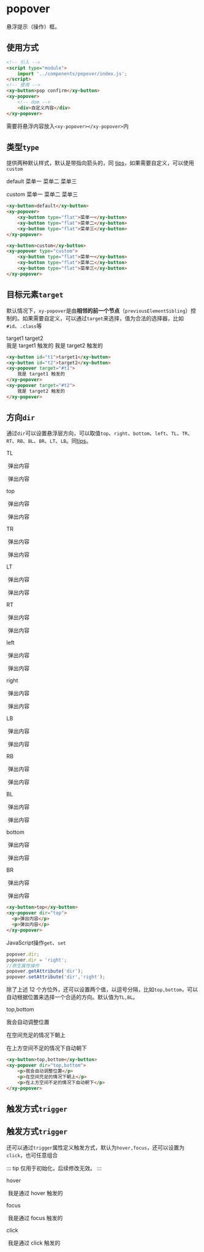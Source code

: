 <script setup>
import { reactive, onMounted } from 'vue'
import './index.css'
  onMounted(() => {
    import('../../components/switch/')
    import('../../components/button/')
    import('../../components/popover/')
  })
</script>

# popover

悬浮提示（操作）框。

## 使用方式

```html
<!-- 引入 -->
<script type="module">
    import '../components/popover/index.js';
</script>
<!-- 使用 -->
<xy-button>pop confirm</xy-button>
<xy-popover>
    <!-- dom -->
    <div>自定义内容</div>
</xy-popover>
```

需要将悬浮内容放入`<xy-popover></xy-popover>`内

## 类型`type`

提供两种默认样式，默认是带指向箭头的，同 [tips](./tips)，如果需要自定义，可以使用`custom`

<div class="wrap">
<xy-button type="primary">default</xy-button>
<xy-popover>
    <xy-button type="flat">菜单一</xy-button>
    <xy-button type="flat">菜单二</xy-button>
    <xy-button type="flat">菜单三</xy-button>
</xy-popover>

<xy-button type="primary">custom</xy-button>
<xy-popover type="custom">
    <xy-button type="flat">菜单一</xy-button>
    <xy-button type="flat">菜单二</xy-button>
    <xy-button type="flat">菜单三</xy-button>
</xy-popover>
</div>

```html
<xy-button>default</xy-button>
<xy-popover>
    <xy-button type="flat">菜单一</xy-button>
    <xy-button type="flat">菜单二</xy-button>
    <xy-button type="flat">菜单三</xy-button>
</xy-popover>

<xy-button>custom</xy-button>
<xy-popover type="custom">
    <xy-button type="flat">菜单一</xy-button>
    <xy-button type="flat">菜单二</xy-button>
    <xy-button type="flat">菜单三</xy-button>
</xy-popover>
```

## 目标元素`target`

默认情况下，`xy-popover`是由**相邻的前一个节点**（`previousElementSibling`）控制的。如果需要自定义，可以通过`target`来选择，值为合法的选择器，比如`#id`、`.class`等

<div class="wrap">
  <xy-button type="primary" id="t1">target1</xy-button>
  <xy-button type="primary" id="t2">target2</xy-button>
</div>
<xy-popover target="#t1">
    我是 target1 触发的
</xy-popover>
<xy-popover target="#t2">
    我是 target2 触发的
</xy-popover>

```html
<xy-button id="t1">target1</xy-button>
<xy-button id="t2">target2</xy-button>
<xy-popover target="#t1">
    我是 target1 触发的
</xy-popover>
<xy-popover target="#t2">
    我是 target2 触发的
</xy-popover>
```

## 方向`dir`

通过`dir`可以设置悬浮层方向，可以取值`top`、`right`、`bottom`、`left`、`TL`、`TR`、`RT`、`RB`、`BL`、`BR`、`LT`、`LB`。同[tips](./tips)。

<style scoped>
  xy-popover p{
    padding: 0 4px;
    font-size: 14px;
  }
</style>

<div class="dir-wrap">
<div class="a"></div>
<div class="b"></div>
<div class="c"></div>
<div class="d"></div>
<div class="x"></div>
<xy-button>TL</xy-button>
<xy-popover dir="TL">
  <p>弹出内容</p>
  <p>弹出内容</p>
</xy-popover>
<xy-button>top</xy-button>
<xy-popover dir="top">
  <p>弹出内容</p>
  <p>弹出内容</p>
</xy-popover>
<xy-button>TR</xy-button>
<xy-popover dir="TR">
  <p>弹出内容</p>
  <p>弹出内容</p>
</xy-popover>
<xy-button>LT</xy-button>
<xy-popover dir="LT">
  <p>弹出内容</p>
  <p>弹出内容</p>
</xy-popover>
<xy-button>RT</xy-button>
<xy-popover dir="RT">
  <p>弹出内容</p>
  <p>弹出内容</p>
</xy-popover>
<xy-button>left</xy-button>
<xy-popover dir="left">
  <p>弹出内容</p>
  <p>弹出内容</p>
</xy-popover>
<xy-button>right</xy-button>
<xy-popover dir="right">
  <p>弹出内容</p>
  <p>弹出内容</p>
</xy-popover>
<xy-button>LB</xy-button>
<xy-popover dir="LB">
  <p>弹出内容</p>
  <p>弹出内容</p>
</xy-popover>
<xy-button>RB</xy-button>
<xy-popover dir="RB">
  <p>弹出内容</p>
  <p>弹出内容</p>
</xy-popover>
<xy-button>BL</xy-button>
<xy-popover dir="BL">
  <p>弹出内容</p>
  <p>弹出内容</p>
</xy-popover>
<xy-button>bottom</xy-button>
<xy-popover dir="bottom">
  <p>弹出内容</p>
  <p>弹出内容</p>
</xy-popover>
<xy-button>BR</xy-button>
<xy-popover dir="BR">
  <p>弹出内容</p>
  <p>弹出内容</p>
</xy-popover>
</div>

```html
<xy-button>top</xy-button>
<xy-popover dir="top">
  <p>弹出内容</p>
  <p>弹出内容</p>
</xy-popover>
```

JavaScript操作`get`、`set`

```js
popover.dir;
popover.dir = 'right';
//原生属性操作
popover.getAttribute('dir');
popover.setAttribute('dir','right');
```

除了上述 12 个方位外，还可以设置两个值，以逗号分隔，比如`top,bottom`，可以自动根据位置来选择一个合适的方向。默认值为`TL,BL`。

<xy-button>top,bottom</xy-button>
<xy-popover dir="top,bottom">
    <p>我会自动调整位置</p>
    <p>在空间充足的情况下朝上</p>
    <p>在上方空间不足的情况下自动朝下</p>
</xy-popover>

```html
<xy-button>top,bottom</xy-button>
<xy-popover dir="top,bottom">
    <p>我会自动调整位置</p>
    <p>在空间充足的情况下朝上</p>
    <p>在上方空间不足的情况下自动朝下</p>
</xy-popover>
```

## 触发方式`trigger`

## 触发方式`trigger`

还可以通过`trigger`属性定义触发方式，默认为`hover,focus`，还可以设置为`click`，也可任意组合

::: tip
仅用于初始化，后续修改无效。
:::

<div class="wrap">
<xy-button>hover</xy-button>
<xy-popover trigger="hover">
    <p>我是通过 hover 触发的</p>
</xy-popover>
<xy-button>focus</xy-button>
<xy-popover trigger="focus">
    <p>我是通过 focus 触发的</p>
</xy-popover>
<xy-button>click</xy-button>
<xy-popover trigger="click">
    <p>我是通过 click 触发的</p>
</xy-popover>
</div>